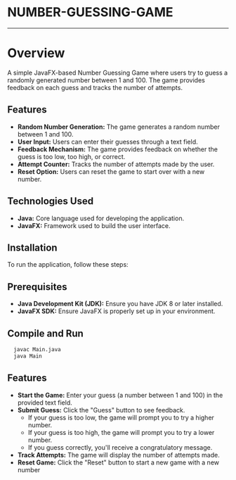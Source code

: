 # NUMBER-GUESSING-GAME

---

# Overview

A simple JavaFX-based Number Guessing Game where users try to guess a randomly generated number between 1 and 100. The game provides feedback on each guess and tracks the number of attempts.

## Features

- **Random Number Generation:** The game generates a random number between 1 and 100.
- **User Input:** Users can enter their guesses through a text field.
- **Feedback Mechanism:** The game provides feedback on whether the guess is too low, too high, or correct.
- **Attempt Counter:** Tracks the number of attempts made by the user.
- **Reset Option:** Users can reset the game to start over with a new number.

## Technologies Used

- **Java:** Core language used for developing the application.
- **JavaFX:** Framework used to build the user interface.

## Installation

To run the application, follow these steps:

## Prerequisites

- **Java Development Kit (JDK):** Ensure you have JDK 8 or later installed.
- **JavaFX SDK:** Ensure JavaFX is properly set up in your environment.

## Compile and Run


```bash
  javac Main.java
  java Main
```

## Features

- **Start the Game:** Enter your guess (a number between 1 and 100) in the provided text field.
- **Submit Guess:** Click the "Guess" button to see feedback.
    - If your guess is too low, the game will prompt you to try a higher number.
    - If your guess is too high, the game will prompt you to try a lower number.
    -  If you guess correctly, you'll receive a congratulatory message.
- **Track Attempts:** The game will display the number of attempts made.
- **Reset Game:** Click the "Reset" button to start a new game with a new number








